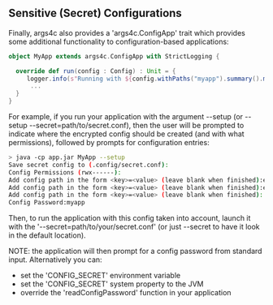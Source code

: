 
## Sensitive (Secret) Configurations

Finally, args4c also provides a 'args4c.ConfigApp' trait which provides some additional functionality to configuration-based
applications:

```scala
object MyApp extends args4c.ConfigApp with StrictLogging {

  override def run(config : Config) : Unit = {
     logger.info(s"Running with ${config.withPaths("myapp").summary().mkString("\n")}")
      ...
  }
}
```


For example, if you run your application with the argument --setup (or --setup --secret=path/to/secret.conf), then the user
will be prompted to indicate where the encrypted config should be created (and with what permissions), followed by prompts
for configuration entries:

```bash
> java -cp app.jar MyApp --setup
Save secret config to (.config/secret.conf):
Config Permissions (rwx------):
Add config path in the form <key>=<value> (leave blank when finished):example.password1=sEcr3t
Add config path in the form <key>=<value> (leave blank when finished):example.config.entry.key=password
Add config path in the form <key>=<value> (leave blank when finished):
Config Password:myapp
```

Then, to run the application with this config taken into account, launch it with the '--secret=path/to/your/secret.conf' 
(or just --secret to have it look in the default location).

NOTE: the application will then prompt for a config password from standard input. Alternatively you can:
 * set the 'CONFIG_SECRET' environment variable
 * set the 'CONFIG_SECRET' system property to the JVM
 * override the 'readConfigPassword' function in your application  
